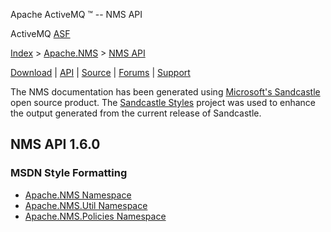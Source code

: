Apache ActiveMQ ™ -- NMS API 

ActiveMQ [ASF](http://www.apache.org)

[Index](index.html) > [Apache.NMS](apachenms.html) > [NMS API](nms-api.html)

[Download](download.html) | [API](nms-api.html) | [Source](source.html) | [Forums](http://activemq.apache.org/discussion-forums.html) | [Support](http://activemq.apache.org/support.html)

The NMS documentation has been generated using [Microsoft's Sandcastle](http://sandcastle.codeplex.com/) open source product. The [Sandcastle Styles](http://sandcastlestyles.codeplex.com/) project was used to enhance the output generated from the current release of Sandcastle.

NMS API 1.6.0
-------------

### MSDN Style Formatting

*   [Apache.NMS Namespace](http://activemq.apache.org/nms/msdoc/1.6.0/vs2005/Output/html/N_Apache_NMS.htm)
*   [Apache.NMS.Util Namespace](http://activemq.apache.org/nms/msdoc/1.6.0/vs2005/Output/html/N_Apache_NMS_Util.htm)
*   [Apache.NMS.Policies Namespace](http://activemq.apache.org/nms/msdoc/1.6.0/vs2005/Output/html/N_Apache_NMS_Policies.htm)


